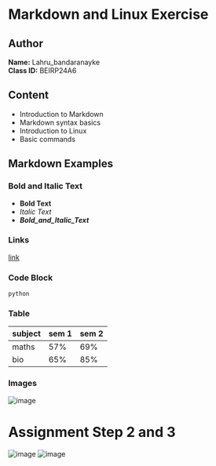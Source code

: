 # Markdown and Linux Exercise

## Author
**Name:** Lahru_bandaranayke  
**Class ID:** BEIRP24A6  

## Content
- Introduction to Markdown  
- Markdown syntax basics  
- Introduction to Linux  
- Basic commands  

## Markdown Examples

### Bold and Italic Text
- **Bold Text**  
- *Italic Text*  
- ***Bold_and_Italic_Text***  

### Links
[link](https://github.com/LahiruBandaranayake/hamk_linux_management/)  

### Code Block
``` python ```

### Table
| subject  |   sem 1  |   sem 2  |
|----------|----------|----------|
| maths    |    57%   |   69%    |
| bio      |    65%   |   85%    |

### Images
![image](https://dummyimage.com/600x400/000/fff)


# Assignment Step 2 and 3
![image](image/image1.png)
![image](image/image2.png)


